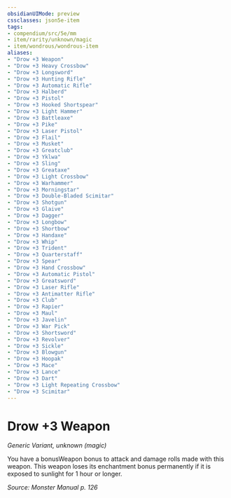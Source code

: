 ```yaml
---
obsidianUIMode: preview
cssclasses: json5e-item
tags:
- compendium/src/5e/mm
- item/rarity/unknown/magic
- item/wondrous/wondrous-item
aliases: 
- "Drow +3 Weapon"
- "Drow +3 Heavy Crossbow"
- "Drow +3 Longsword"
- "Drow +3 Hunting Rifle"
- "Drow +3 Automatic Rifle"
- "Drow +3 Halberd"
- "Drow +3 Pistol"
- "Drow +3 Hooked Shortspear"
- "Drow +3 Light Hammer"
- "Drow +3 Battleaxe"
- "Drow +3 Pike"
- "Drow +3 Laser Pistol"
- "Drow +3 Flail"
- "Drow +3 Musket"
- "Drow +3 Greatclub"
- "Drow +3 Yklwa"
- "Drow +3 Sling"
- "Drow +3 Greataxe"
- "Drow +3 Light Crossbow"
- "Drow +3 Warhammer"
- "Drow +3 Morningstar"
- "Drow +3 Double-Bladed Scimitar"
- "Drow +3 Shotgun"
- "Drow +3 Glaive"
- "Drow +3 Dagger"
- "Drow +3 Longbow"
- "Drow +3 Shortbow"
- "Drow +3 Handaxe"
- "Drow +3 Whip"
- "Drow +3 Trident"
- "Drow +3 Quarterstaff"
- "Drow +3 Spear"
- "Drow +3 Hand Crossbow"
- "Drow +3 Automatic Pistol"
- "Drow +3 Greatsword"
- "Drow +3 Laser Rifle"
- "Drow +3 Antimatter Rifle"
- "Drow +3 Club"
- "Drow +3 Rapier"
- "Drow +3 Maul"
- "Drow +3 Javelin"
- "Drow +3 War Pick"
- "Drow +3 Shortsword"
- "Drow +3 Revolver"
- "Drow +3 Sickle"
- "Drow +3 Blowgun"
- "Drow +3 Hoopak"
- "Drow +3 Mace"
- "Drow +3 Lance"
- "Drow +3 Dart"
- "Drow +3 Light Repeating Crossbow"
- "Drow +3 Scimitar"
---
```

# Drow +3 Weapon
*Generic Variant, unknown (magic)*  


You have a bonusWeapon bonus to attack and damage rolls made with this weapon. This weapon loses its enchantment bonus permanently if it is exposed to sunlight for 1 hour or longer.

*Source: Monster Manual p. 126*
